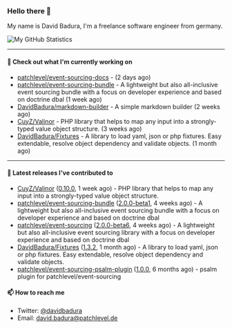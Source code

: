 ### Hello there 👋

My name is David Badura, I'm a freelance software engineer from germany.

![My GitHub Statistics](https://github-readme-stats.vercel.app/api?username=DavidBadura&show_icons=true&count_private=true&hide_title=true)

---

#### 👷 Check out what I'm currently working on

- [patchlevel/event-sourcing-docs](https://github.com/patchlevel/event-sourcing-docs) -  (2 days ago)
- [patchlevel/event-sourcing-bundle](https://github.com/patchlevel/event-sourcing-bundle) - A lightweight but also all-inclusive event sourcing bundle with a focus on developer experience and based on doctrine dbal (1 week ago)
- [DavidBadura/markdown-builder](https://github.com/DavidBadura/markdown-builder) - A simple markdown builder (2 weeks ago)
- [CuyZ/Valinor](https://github.com/CuyZ/Valinor) - PHP library that helps to map any input into a strongly-typed value object structure. (3 weeks ago)
- [DavidBadura/Fixtures](https://github.com/DavidBadura/Fixtures) - A library to load yaml, json or php fixtures. Easy extendable, resolve object dependency and validate objects. (1 month ago)

---

#### 🔭 Latest releases I've contributed to

- [CuyZ/Valinor](https://github.com/CuyZ/Valinor) ([0.10.0](https://github.com/CuyZ/Valinor/releases/tag/0.10.0), 1 week ago) - PHP library that helps to map any input into a strongly-typed value object structure.
- [patchlevel/event-sourcing-bundle](https://github.com/patchlevel/event-sourcing-bundle) ([2.0.0-beta1](https://github.com/patchlevel/event-sourcing-bundle/releases/tag/2.0.0-beta1), 4 weeks ago) - A lightweight but also all-inclusive event sourcing bundle with a focus on developer experience and based on doctrine dbal
- [patchlevel/event-sourcing](https://github.com/patchlevel/event-sourcing) ([2.0.0-beta6](https://github.com/patchlevel/event-sourcing/releases/tag/2.0.0-beta6), 4 weeks ago) - A lightweight but also all-inclusive event sourcing library with a focus on developer experience and based on doctrine dbal
- [DavidBadura/Fixtures](https://github.com/DavidBadura/Fixtures) ([1.3.2](https://github.com/DavidBadura/Fixtures/releases/tag/1.3.2), 1 month ago) - A library to load yaml, json or php fixtures. Easy extendable, resolve object dependency and validate objects.
- [patchlevel/event-sourcing-psalm-plugin](https://github.com/patchlevel/event-sourcing-psalm-plugin) ([1.0.0](https://github.com/patchlevel/event-sourcing-psalm-plugin/releases/tag/1.0.0), 6 months ago) - psalm plugin for patchlevel/event-sourcing

#### 📫 How to reach me

- Twitter: [@davidbadura](https://twitter.com/davidbadura)
- Email: [david.badura@patchlevel.de](mailto:david.badura@patchlevel.de)